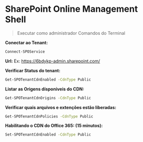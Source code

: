 # SharePoint Online Management Shell

> Executar como administrador
Comandos do Terminal


**Conectar ao Tenant:**

```bash
Connect-SPOService
```

**Url:**
Ex: <https://6bdykp-admin.sharepoint.com/>

**Verificar Status do tenant:**

```bash
Get-SPOTenantCdnEnabled -CdnType Public
```

**Listar as Origens dísponiveis do CDN:**

```bash
Get-SPOTenantCdnOrigins -CdnType Public
```

**Verificar quais arquivos e extenções estão liberadas:**

```bash
Get-SPOTenantCdnPolicies -CdnType Public
```

**Habilitando o CDN do Office 365: (15 minutos):**

```bash
Set-SPOTenantCdnEnabled -CdnType Public
```
